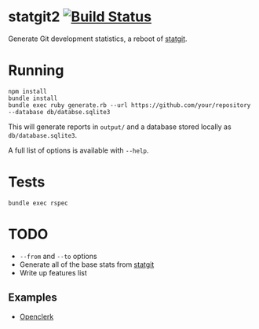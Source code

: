 statgit2 [![Build Status](https://travis-ci.org/soundasleep/statgit2.svg?branch=master)](https://travis-ci.org/soundasleep/statgit2)
========

Generate Git development statistics, a reboot of [statgit](https://github.com/soundasleep/statgit).

# Running

```
npm install
bundle install
bundle exec ruby generate.rb --url https://github.com/your/repository --database db/databse.sqlite3
```

This will generate reports in `output/` and a database stored locally as `db/database.sqlite3`.

A full list of options is available with `--help`.

# Tests

```
bundle exec rspec
```

# TODO

* `--from` and `--to` options
* Generate all of the base stats from [statgit](https://github.com/soundasleep/statgit)
* Write up features list

## Examples

* [Openclerk](http://openclerk.org/stats/)

